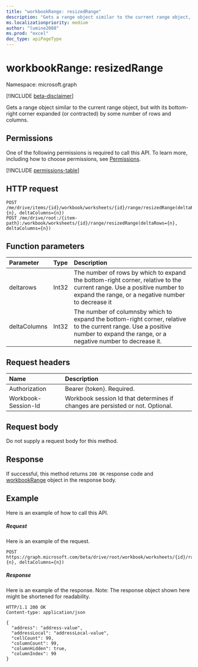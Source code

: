 ```yaml
---
title: "workbookRange: resizedRange"
description: "Gets a range object similar to the current range object, but with its bottom-right corner expanded (or contracted) by some number of rows and columns."
ms.localizationpriority: medium
author: "lumine2008"
ms.prod: "excel"
doc_type: apiPageType
---
```


# workbookRange: resizedRange

Namespace: microsoft.graph

[!INCLUDE [beta-disclaimer](../../includes/beta-disclaimer.md)]

Gets a range object similar to the current range object, but with its bottom-right corner expanded (or contracted) by some number of rows and columns.

## Permissions
One of the following permissions is required to call this API. To learn more, including how to choose permissions, see [Permissions](/graph/permissions-reference).

<!-- { "blockType": "permissions", "name": "workbookrange_resizedrange" } -->
[!INCLUDE [permissions-table](../includes/permissions/workbookrange-resizedrange-permissions.md)]

## HTTP request
<!-- { "blockType": "ignored" } -->
```http
POST /me/drive/items/{id}/workbook/worksheets/{id}/range/resizedRange(deltaRows={n}, deltaColumns={n})
POST /me/drive/root:/{item-path}:/workbook/worksheets/{id}/range/resizedRange(deltaRows={n}, deltaColumns={n})

```

## Function parameters

| Parameter	   | Type	|Description|
|:---------------|:--------|:----------|
|deltarows|Int32|The number of rows by which to expand the bottom-right corner, relative to the current range. Use a positive number to expand the range, or a negative number to decrease it|
|deltaColumns|Int32|The number of columnsby which to expand the bottom-right corner, relative to the current range. Use a positive number to expand the range, or a negative number to decrease it.|

## Request headers
| Name       | Description|
|:---------------|:----------|
| Authorization  | Bearer {token}. Required. |
| Workbook-Session-Id  | Workbook session Id that determines if changes are persisted or not. Optional.|

## Request body
Do not supply a request body for this method.

## Response

If successful, this method returns `200 OK` response code and [workbookRange](../resources/workbookrange.md) object in the response body.

## Example
Here is an example of how to call this API.
##### Request
Here is an example of the request.
<!-- {
  "blockType": "request",
  "name": "workbookrange_resizedrange"
}-->
```http
POST https://graph.microsoft.com/beta/drive/root/workbook/worksheets/{id}/range/resizedRange(deltarows={n}, deltaColumns={n})
```

##### Response
Here is an example of the response. Note: The response object shown here might be shortened for readability.
<!-- {
  "blockType": "response",
  "truncated": true,
  "@odata.type": "microsoft.graph.workbookRange"
} -->
```http
HTTP/1.1 200 OK
Content-type: application/json

{
  "address": "address-value",
  "addressLocal": "addressLocal-value",
  "cellCount": 99,
  "columnCount": 99,
  "columnHidden": true,
  "columnIndex": 99
}
```

<!-- uuid: 8fcb5dbc-d5aa-4681-8e31-b001d5168d79
2015-10-25 14:57:30 UTC -->
<!--
{
  "type": "#page.annotation",
  "description": "workbookRange: resizedRange",
  "keywords": "",
  "section": "documentation",
  "tocPath": "",
  "suppressions": []
}
-->


